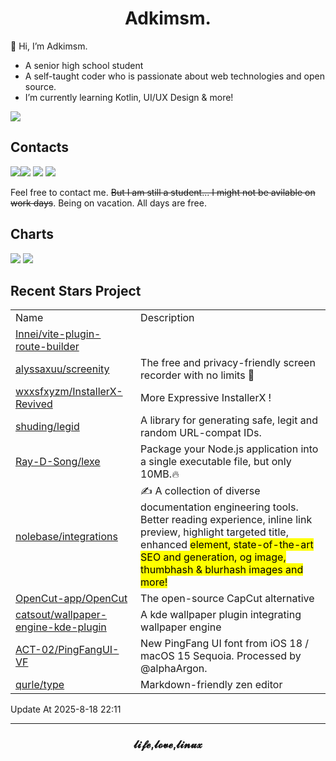 <h1 align="center">Adkimsm.</h1>

👋 Hi, I’m Adkimsm.

- A senior high school student
- A self-taught coder who is passionate about web technologies and open source.
- I’m currently learning Kotlin, UI/UX Design & more!

![](https://visitor-badge.glitch.me/badge?page_id=adkimsm)

## Contacts

<a href="mailto:adkinsm9277@gmail.com"><img src="https://img.shields.io/badge/Gmail-D14836?style=for-the-badge&logo=gmail&logoColor=white" /></a><a href="https://t.me/adkimsm"><img src="https://img.shields.io/badge/Telegram-2CA5E0?style=for-the-badge&logo=telegram&logoColor=white" /></a> <a href="https://wpa.qq.com/msgrd?v=3&uin=3020035335&site=qq&menu=yes"><img src="https://img.shields.io/badge/Tencent%23QQ-%2312B7F5?style=for-the-badge&logo=tencentqq&logoColor=white" /></a> <a href="https://twitter.com/adkimsm"><img src="https://img.shields.io/badge/Twitter-%231DA1F2.svg?style=for-the-badge&logo=Twitter&logoColor=white" /></a>

Feel free to contact me. ~~But I am still a student... I might not be avilable on work days~~. Being on vacation. All days are free.

<div align="left">

<h2>Charts</h2>

<img src="https://github-readme-stats.vercel.app/api?username=adkimsm&show_icons=true&count_private=true&hide=prs&theme=default_repocard" />

<img src="https://github-readme-stats.vercel.app/api/top-langs/?username=adkimsm&layout=compact" />

</div>

<div>

<h2>Recent Stars Project</h2>

<table>
  <tr>
    <td>Name</td>
    <td>Description</td>
  </tr>
  
  <tr>
    <td><a href=https://github.com/Innei/vite-plugin-route-builder>Innei/vite-plugin-route-builder</a></td>
    <td></td>
  </tr>
  <tr>
    <td><a href=https://github.com/alyssaxuu/screenity>alyssaxuu/screenity</a></td>
    <td>The free and privacy-friendly screen recorder with no limits 🎥</td>
  </tr>
  <tr>
    <td><a href=https://github.com/wxxsfxyzm/InstallerX-Revived>wxxsfxyzm/InstallerX-Revived</a></td>
    <td>More Expressive InstallerX !</td>
  </tr>
  <tr>
    <td><a href=https://github.com/shuding/legid>shuding/legid</a></td>
    <td>A library for generating safe, legit and random URL-compat IDs.</td>
  </tr>
  <tr>
    <td><a href=https://github.com/Ray-D-Song/lexe>Ray-D-Song/lexe</a></td>
    <td>Package your Node.js application into a single executable file, but only 10MB.🔥</td>
  </tr>
  <tr>
    <td><a href=https://github.com/nolebase/integrations>nolebase/integrations</a></td>
    <td>✍️ A collection of diverse documentation engineering tools. Better reading experience, inline link preview, highlight targeted title, enhanced <mark> element, state-of-the-art SEO and <meta> generation, og image, thumbhash & blurhash images and more!</td>
  </tr>
  <tr>
    <td><a href=https://github.com/OpenCut-app/OpenCut>OpenCut-app/OpenCut</a></td>
    <td>The open-source CapCut alternative</td>
  </tr>
  <tr>
    <td><a href=https://github.com/catsout/wallpaper-engine-kde-plugin>catsout/wallpaper-engine-kde-plugin</a></td>
    <td>A kde wallpaper plugin integrating wallpaper engine</td>
  </tr>
  <tr>
    <td><a href=https://github.com/ACT-02/PingFangUI-VF>ACT-02/PingFangUI-VF</a></td>
    <td>New PingFang UI font from iOS 18 / macOS 15 Sequoia. Processed by @alphaArgon.</td>
  </tr>
  <tr>
    <td><a href=https://github.com/qurle/type>qurle/type</a></td>
    <td>Markdown-friendly zen editor </td>
  </tr>
</table>

</div>

Update At 2025-8-18    22:11

---

<h3 align="center">𝓵𝓲𝓯𝓮,𝓵𝓸𝓿𝓮,𝓵𝓲𝓷𝓾𝔁</h3>
